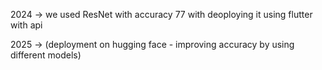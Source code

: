 2024 -> we used ResNet with accuracy 77 with deoploying it using flutter with api 

2025 -> (deployment on hugging face - improving accuracy by using different models)
